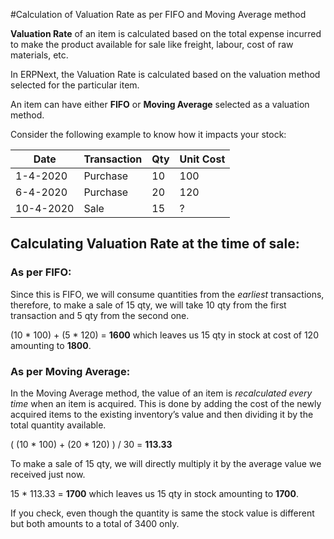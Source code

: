<!-- add-breadcrumbs -->
#Calculation of Valuation Rate as per FIFO and Moving Average method

**Valuation Rate** of an item is calculated based on the total expense incurred to make the product available for sale like freight, labour, cost of raw materials, etc.

In ERPNext, the Valuation Rate is calculated based on the valuation method selected for the particular item.

An item can have either **FIFO** or **Moving Average** selected as a valuation method.

Consider the following example to know how it impacts your stock:

| Date | Transaction | Qty | Unit Cost |
|--|--|--|--|
| 1-4-2020 | Purchase | 10 | 100  |
| 6-4-2020 | Purchase | 20 | 120  |
| 10-4-2020 | Sale | 15 | ? |


## Calculating Valuation Rate at the time of sale:

### As per FIFO:

Since this is FIFO, we will consume quantities from the _earliest_ transactions, therefore, to make a sale of 15 qty, we will take 10 qty from the first transaction and 5 qty from the second one.

(10 * 100) + (5 * 120) = **1600** which leaves us 15 qty in stock at cost of 120 amounting to **1800**.

### As per Moving Average:

In the Moving Average method, the value of an item is _recalculated_  _every time_ when an item is acquired. This is done by adding the cost of the newly acquired items to the existing inventory’s value and then dividing it by the total quantity available.

( (10 * 100) + (20 * 120) ) / 30 = **113.33**

To make a sale of 15 qty, we will directly multiply it by the average value we received just now.

15 * 113.33 = **1700** which leaves us 15 qty in stock amounting to **1700**.

If you check, even though the quantity is same the stock value is different but both amounts to a total of 3400 only.
